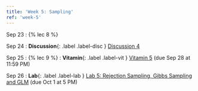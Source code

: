 ```yaml
---
title: 'Week 5: Sampling'
ref: 'week-5'
---
```


Sep 23
: {% lec 8 %}

Sep 24
: **Discussion**{: .label .label-disc } [Discussion 4]()

Sep 25
: {% lec 9 %}
: **Vitamin**{: .label .label-vit } [Vitamin 5](https://www.gradescope.com/courses/1104495) (due Sep 28 at 11:59 PM) 

Sep 26
: **Lab**{: .label .label-lab } [Lab 5: Rejection Sampling, Gibbs Sampling and GLM](https://data102.datahub.berkeley.edu/) (due Oct 1 at 5 PM)
